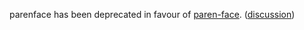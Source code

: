 parenface has been deprecated in favour of [paren-face][1]. ([discussion][2])

[1]: https://github.com/tarsius/paren-face
[2]: https://github.com/grettke/parenface/pull/8#issuecomment-64427768

